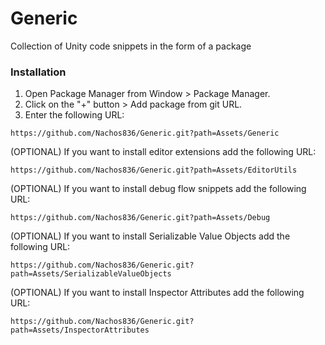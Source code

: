 # Generic
Collection of Unity code snippets in the form of a package

### Installation
1. Open Package Manager from Window > Package Manager.
2. Click on the "+" button > Add package from git URL.
3. Enter the following URL:
```
https://github.com/Nachos836/Generic.git?path=Assets/Generic
```

(OPTIONAL) If you want to install editor extensions add the following URL:
```
https://github.com/Nachos836/Generic.git?path=Assets/EditorUtils
```

(OPTIONAL) If you want to install debug flow snippets add the following URL:
```
https://github.com/Nachos836/Generic.git?path=Assets/Debug
```

(OPTIONAL) If you want to install Serializable Value Objects add the following URL:
```
https://github.com/Nachos836/Generic.git?path=Assets/SerializableValueObjects
```

(OPTIONAL) If you want to install Inspector Attributes add the following URL:
```
https://github.com/Nachos836/Generic.git?path=Assets/InspectorAttributes
```
